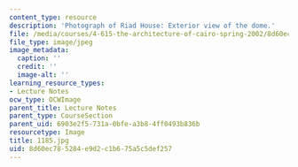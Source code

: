 ```yaml
---
content_type: resource
description: 'Photograph of Riad House: Exterior view of the dome.'
file: /media/courses/4-615-the-architecture-of-cairo-spring-2002/8d60ec785284e9d2c1b675a5c5def257_1185.jpg
file_type: image/jpeg
image_metadata:
  caption: ''
  credit: ''
  image-alt: ''
learning_resource_types:
- Lecture Notes
ocw_type: OCWImage
parent_title: Lecture Notes
parent_type: CourseSection
parent_uid: 6903e2f5-731a-0bfe-a3b8-4ff0493b836b
resourcetype: Image
title: 1185.jpg
uid: 8d60ec78-5284-e9d2-c1b6-75a5c5def257
---
```

